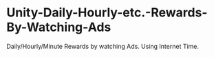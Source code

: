 # Unity-Daily-Hourly-etc.-Rewards-By-Watching-Ads
Daily/Hourly/Minute Rewards by watching Ads. Using Internet Time.
